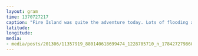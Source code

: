 ```yaml
---
layout: gram
time: 1370727217
caption: "Fire Island was quite the adventure today. Lots of flooding after all the rain."
latitude: 
longitude: 
media:
- media/posts/201306/11357919_880140618699474_1228705710_n_17842727986000351.jpg
---
```

